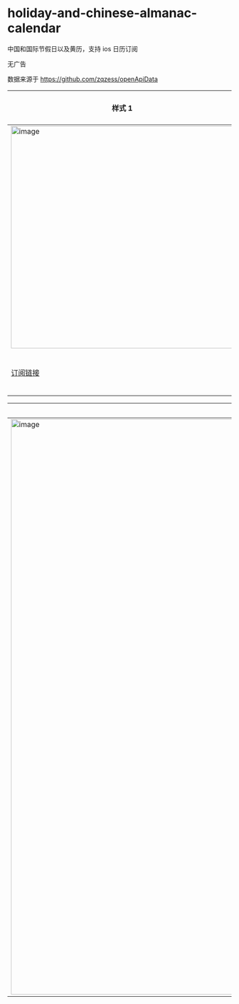 # holiday-and-chinese-almanac-calendar
中国和国际节假日以及黄历，支持 ios 日历订阅

无广告

数据来源于 https://github.com/zqzess/openApiData

|样式 1|样式 2|样式 3|
| -- | -- | -- |
|<img height="500" alt="image" src="https://github.com/zqzess/holiday-and-chinese-almanac-calendar/assets/54464797/40968414-3e33-478e-8f3f-139defa01974">|||
|[订阅链接](https://raw.githubusercontent.com/zqzess/holiday-and-chinese-almanac-calendar/main/holidays_calendar.ics)|[订阅链接](https://raw.githubusercontent.com/zqzess/holiday-and-chinese-almanac-calendar/main/holidays_calendar_2.ics)|[订阅链接](https://raw.githubusercontent.com/zqzess/holiday-and-chinese-almanac-calendar/main/holidays_calendar_3.ics)|

|三个样式全部订阅 mac 视图|
|--|
|<img width="1294" alt="image" src="https://github.com/zqzess/holiday-and-chinese-almanac-calendar/assets/54464797/58a13a29-0ce3-49ed-a51e-b53a720a8a4e">|

